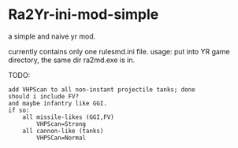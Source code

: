 # Ra2Yr-ini-mod-simple
a simple and naive yr mod.

currently contains only one rulesmd.ini file.
usage: put into YR game directory, the same dir ra2md.exe is in.

TODO:

    add VHPScan to all non-instant projectile tanks; done
    should i include FV? 
    and maybe infantry like GGI.
    if so: 
        all missile-likes (GGI,FV) 
            VHPScan=Strong
        all cannon-like (tanks)
            VHPSCan=Normal
